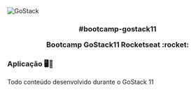<img alt="GoStack" src="https://storage.googleapis.com/golden-wind/bootcamp-gostack/header-desafios.png" />
<h3 align="center">
  <p align="center">#bootcamp-gostack11</p>
  <p align="center">Bootcamp GoStack11 Rocketseat :rocket: </p>
</h3>

### Aplicação 🖥📱
Todo conteúdo desenvolvido durante o GoStack 11

